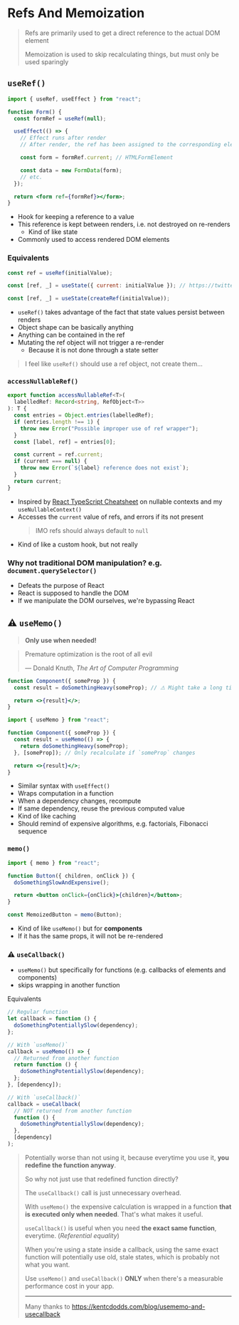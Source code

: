 # Refs And Memoization

> Refs are primarily used to get a direct reference to the actual DOM element
>
> Memoization is used to skip recalculating things, but must only be used sparingly

## `useRef()`

```jsx
import { useRef, useEffect } from "react";

function Form() {
  const formRef = useRef(null);

  useEffect(() => {
    // Effect runs after render
    // After render, the ref has been assigned to the corresponding element

    const form = formRef.current; // HTMLFormElement

    const data = new FormData(form);
    // etc.
  });

  return <form ref={formRef}></form>;
}
```

- Hook for keeping a reference to a value
- This reference is kept between renders, i.e. not destroyed on re-renders
  - Kind of like state
- Commonly used to access rendered DOM elements

### Equivalents

```js
const ref = useRef(initialValue);

const [ref, _] = useState({ current: initialValue }); // https://twitter.com/dan_abramov/status/1099842565631819776

const [ref, _] = useState(createRef(initialValue));
```

- `useRef()` takes advantage of the fact that state values persist between renders
- Object shape can be basically anything
- Anything can be contained in the ref
- Mutating the ref object will not trigger a re-render
  - Because it is not done through a state setter

> I feel like `useRef()` should use a ref object, not create them...

### `accessNullableRef()`

```ts
export function accessNullableRef<T>(
  labelledRef: Record<string, RefObject<T>>
): T {
  const entries = Object.entries(labelledRef);
  if (entries.length !== 1) {
    throw new Error("Possible improper use of ref wrapper");
  }
  const [label, ref] = entries[0];

  const current = ref.current;
  if (current === null) {
    throw new Error(`${label} reference does not exist`);
  }
  return current;
}
```

- Inspired by [React TypeScript Cheatsheet](https://react-typescript-cheatsheet.netlify.app/docs/basic/getting-started/context/#without-default-context-value) on nullable contexts and my `useNullableContext()`
- Accesses the `current` value of refs, and errors if its not present
  > IMO refs should always default to `null`
- Kind of like a custom hook, but not really

### Why not traditional DOM manipulation? e.g. `document.querySelector()`

- Defeats the purpose of React
- React is supposed to handle the DOM
- If we manipulate the DOM ourselves, we're bypassing React

## ⚠ `useMemo()`

> **Only use when needed!**

> Premature optimization is the root of all evil
>
> ― Donald Knuth, _The Art of Computer Programming_

```jsx
function Component({ someProp }) {
  const result = doSomethingHeavy(someProp); // ⚠ Might take a long time, and block renders

  return <>{result}</>;
}
```

```jsx
import { useMemo } from "react";

function Component({ someProp }) {
  const result = useMemo(() => {
    return doSomethingHeavy(someProp);
  }, [someProp]); // Only recalculate if `someProp` changes

  return <>{result}</>;
}
```

- Similar syntax with `useEffect()`
- Wraps computation in a function
- When a dependency changes, recompute
- If same dependency, reuse the previous computed value
- Kind of like caching
- Should remind of expensive algorithms, e.g. factorials, Fibonacci sequence

### `memo()`

```jsx
import { memo } from "react";

function Button({ children, onClick }) {
  doSomethingSlowAndExpensive();

  return <button onClick={onClick}>{children}</button>;
}

const MemoizedButton = memo(Button);
```

- Kind of like `useMemo()` but for **components**
- If it has the same props, it will not be re-rendered

### ⚠ `useCallback()`

- `useMemo()` but specifically for functions (e.g. callbacks of elements and components)
- skips wrapping in another function

Equivalents

```js
// Regular function
let callback = function () {
  doSomethingPotentiallySlow(dependency);
};

// With `useMemo()`
callback = useMemo(() => {
  // Returned from another function
  return function () {
    doSomethingPotentiallySlow(dependency);
  };
}, [dependency]);

// With `useCallback()`
callback = useCallback(
  // NOT returned from another function
  function () {
    doSomethingPotentiallySlow(dependency);
  },
  [dependency]
);
```

> Potentially worse than not using it, because everytime you use it, **you redefine the function anyway**.
>
> So why not just use that redefined function directly?
>
> The `useCallback()` call is just unnecessary overhead.
>
> With `useMemo()` the expensive calculation is wrapped in a function **that is executed only when needed**. That's what makes it useful.
>
> `useCallback()` is useful when you need **the exact same function**, everytime. (_Referential equality_)
>
> When you're using a state inside a callback, using the same exact function will potentially use old, stale states, which is probably not what you want.
>
> Use `useMemo()` and `useCallback()` **ONLY** when there's a measurable performance cost in your app.
>
> ---
>
> Many thanks to https://kentcdodds.com/blog/usememo-and-usecallback
